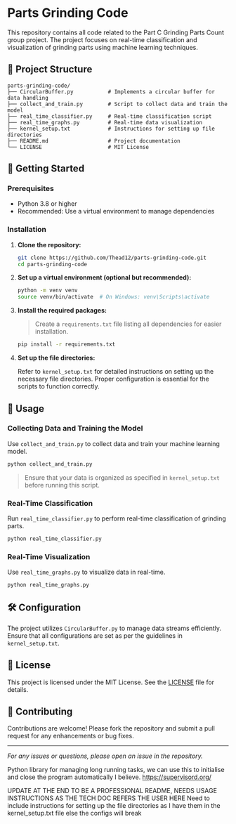 # Parts Grinding Code

This repository contains all code related to the Part C Grinding Parts Count group project.
The project focuses on real-time classification and visualization of grinding parts using machine learning techniques.

## 📁 Project Structure

```
parts-grinding-code/
├── CircularBuffer.py           # Implements a circular buffer for data handling
├── collect_and_train.py        # Script to collect data and train the model
├── real_time_classifier.py     # Real-time classification script
├── real_time_graphs.py         # Real-time data visualization
├── kernel_setup.txt            # Instructions for setting up file directories
├── README.md                   # Project documentation
└── LICENSE                     # MIT License
```

## 🚀 Getting Started

### Prerequisites

* Python 3.8 or higher
* Recommended: Use a virtual environment to manage dependencies

### Installation

1. **Clone the repository:**

   ```bash
   git clone https://github.com/Thead12/parts-grinding-code.git
   cd parts-grinding-code
   ```

2. **Set up a virtual environment (optional but recommended):**

   ```bash
   python -m venv venv
   source venv/bin/activate  # On Windows: venv\Scripts\activate
   ```

3. **Install the required packages:**

   > Create a `requirements.txt` file listing all dependencies for easier installation.

   ```bash
   pip install -r requirements.txt
   ```

4. **Set up the file directories:**

   Refer to `kernel_setup.txt` for detailed instructions on setting up the necessary file directories.
   Proper configuration is essential for the scripts to function correctly.

## 🧪 Usage

### Collecting Data and Training the Model

Use `collect_and_train.py` to collect data and train your machine learning model.

```bash
python collect_and_train.py
```

> Ensure that your data is organized as specified in `kernel_setup.txt` before running this script.

### Real-Time Classification

Run `real_time_classifier.py` to perform real-time classification of grinding parts.

```bash
python real_time_classifier.py
```

### Real-Time Visualization

Use `real_time_graphs.py` to visualize data in real-time.

```bash
python real_time_graphs.py
```

## 🛠️ Configuration

The project utilizes `CircularBuffer.py` to manage data streams efficiently.
Ensure that all configurations are set as per the guidelines in `kernel_setup.txt`.

## 📄 License

This project is licensed under the MIT License. See the [LICENSE](LICENSE) file for details.

## 🤝 Contributing

Contributions are welcome! Please fork the repository and submit a pull request for any enhancements or bug fixes.

---

*For any issues or questions, please open an issue in the repository.*

Python library for managing long running tasks, we can use this to initialise and close the program automatically I believe.
https://supervisord.org/

UPDATE AT THE END TO BE A PROFESSIONAL README, NEEDS USAGE INSTRUCTIONS AS THE TECH DOC REFERS THE USER HERE
Need to include instructions for setting up the file directories as I have them in the kernel_setup.txt file else the configs will break
